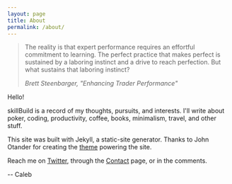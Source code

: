 ```yaml
---
layout: page
title: About
permalink: /about/
---
```

<blockquote>
  <p>
    The reality is that expert performance requires an effortful commitment to learning. The perfect practice that makes perfect is sustained by a laboring instinct and a drive to reach perfection. But what sustains that laboring instinct?
  </p>
  <footer><cite title="Brett Steenbarger">Brett Steenbarger, "Enhancing Trader Performance"</cite></footer>
</blockquote>

Hello!

skillBuild is a record of my thoughts, pursuits, and interests. I'll write about poker, coding, productivity, coffee, books, minimalism, travel, and other stuff.  

This site was built with Jekyll, a static-site generator. Thanks to John Otander for creating the [theme](https://github.com/johnotander/pixyll) powering the site.

Reach me on [Twitter](https://twitter.com/boddicker), through the [Contact](http://skill.build/contact) page, or in the comments.  

-- Caleb


